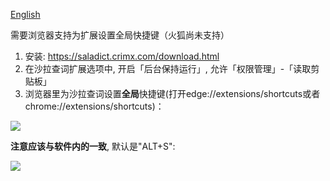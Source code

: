 [English](./saladict.md)

需要浏览器支持为扩展设置全局快捷键（火狐尚未支持）

1. 安装: https://saladict.crimx.com/download.html 
2. 在沙拉查词扩展选项中, 开启「后台保持运行」, 允许「权限管理」-「读取剪贴板」
3. 浏览器里为沙拉查词设置**全局**快捷键(打开edge://extensions/shortcuts或者chrome://extensions/shortcuts)：

<img src="./src/saladictglobalshortcut.jpg" div align=center>

**注意应该与软件内的一致**, 默认是"ALT+S": 

<img src="./src/saladictglobalshortcut2.jpg" div align=center>